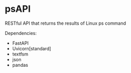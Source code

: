 # psAPI
RESTful API that returns the results of Linux ps command


Dependencies:
  - FastAPI
  - Uvicorn[standard]
  - textfsm
  - json
  - pandas
